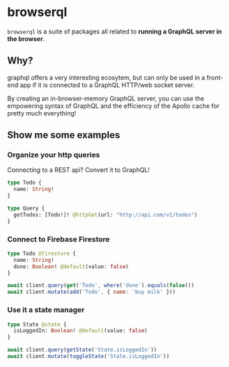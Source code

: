 # browserql

`browserql` is a suite of packages all related to **running a GraphQL server in the browser**.

## Why?

graphql offers a very interesting ecosytem, but can only be used in a front-end app if it is connected to a GraphQL HTTP/web socket server.

By creating an in-browser-memory GraphQL server, you can use the empowering syntax of GraphQL and the efficiency of the Apollo cache for pretty much everything!

## Show me some examples

### Organize your http queries

Connecting to a REST api? Convert it to GraphQL!

```graphql
type Todo {
  name: String!
}

type Query {
  getTodos: [Todo!]! @httpGet(url: "http://api.com/v1/todos")
}
```

### Connect to Firebase Firestore

```graphql
type Todo @firestore {
  name: String!
  done: Boolean! @default(value: false)
}
```

```javascript
await client.query(get('Todo', where('done').equals(false)))
await client.mutate(add('Todo', { name: 'buy milk' }))
```

### Use it a state manager

```graphql
type State @state {
  isLoggedIn: Boolean! @default(value: false)
}
```

```javascript
await client.query(getState('State.isLoggedIn'))
await client.mutate(toggleState('State.isLoggedIn'))
```

